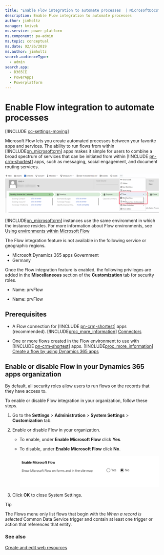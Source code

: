 ```yaml
---
title: "Enable Flow integration to automate processes  | MicrosoftDocs"
description: Enable Flow integration to automate processes
author: jimholtz
manager: kvivek
ms.service: power-platform
ms.component: pa-admin
ms.topic: conceptual
ms.date: 02/26/2019
ms.author: jimholtz
search.audienceType: 
  - admin
search.app: 
  - D365CE
  - PowerApps
  - Powerplatform
---
```

# Enable Flow integration to automate processes

[!INCLUDE [cc-settings-moving](../includes/cc-settings-moving.md)] 

Microsoft Flow lets you create automated processes between your favorite apps and services. The ability to run flows from within [!INCLUDE[pn_microsoftcrm](../includes/pn-dynamics-crm.md)] apps makes it simple for users to combine a broad spectrum of services that can be initiated from within [!INCLUDE [pn-crm-shortest](../includes/pn-crm-shortest.md)] apps, such as messaging, social engagement, and document routing services.  

![Lead record with Flow integration](media/flow-integration.png)

[!INCLUDE[pn_microsoftcrm](../includes/pn-dynamics-crm.md)] instances use the same environment in which the instance resides. For more information about Flow environments, see [Using environments within Microsoft Flow](https://flow.microsoft.com/documentation/environments-overview-admin/)
  
The Flow integration feature is not available in the following service or geographic regions.
- Microsoft Dynamics 365 apps Government
- Germany

Once the Flow integration feature is enabled, the following privileges are added in the **Miscellaneous** section of the **Customization** tab for security roles.  
  
- Name: prvFlow  
  
- Name: prvFlow  
  
## Prerequisites  
  
- A Flow connection for [!INCLUDE [pn-crm-shortest](../includes/pn-crm-shortest.md)] apps (recommended). [!INCLUDE[proc_more_information](../includes/proc-more-information.md)] [Connectors](https://docs.microsoft.com/connectors/)  
  
- One or more flows created in the Flow environment to use with [!INCLUDE [pn-crm-shortest](../includes/pn-crm-shortest.md)] apps. [!INCLUDE[proc_more_information](../includes/proc-more-information.md)] [Create a flow by using Dynamics 365 apps](https://flow.microsoft.com/documentation/connection-dynamics365/)  
  
## Enable or disable Flow in your Dynamics 365 apps organization  
 By default, all security roles allow users to run flows on the records that they have access to.  
  
 To enable or disable Flow integration in your organization, follow these steps.  
  
1.  Go to the **Settings** > **Administration** > **System Settings** > **Customization** tab.  
  
2.  Enable or disable Flow in your organization.  
  
    -   To enable, under **Enable Microsoft Flow** click **Yes**.  
    
    -   To disable, under **Enable Microsoft Flow** click **No**.  
  
        ![Enable Flow integration](../admin/media/embed-flow-enable.png "Enable Flow integration")  
  
3.  Click **OK** to close System Settings. 

> [!TIP]
   >  The Flows menu only list flows that begin with the *When a record is selected* Common Data Service trigger and contain at least one trigger or action that references that entity.
   >  
 
### See also  
 [Create and edit web resources](/dynamics365/customer-engagement/customize/create-edit-web-resources.md)
